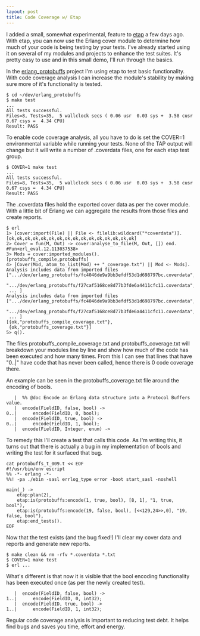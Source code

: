 ```yaml
---
layout: post
title: Code Coverage w/ Etap
---
```


I added a small, somewhat experimental, feature to [etap](http://github.com/ngerakines/etap/tree/master) a few days ago. With etap, you can now use the Erlang cover module to determine how much of your code is being testing by your tests. I've already started using it on several of my modules and projects to enhance the test suites. It's pretty easy to use and in this small demo, I'll run through the basics.

In the [erlang\_protobuffs](http://github.com/ngerakines/erlang_protobuffs/tree/master) project I'm using etap to test basic functionality. With code coverage analysis I can increase the module's stability by making sure more of it's functionality is tested.

    $ cd ~/dev/erlang_protobuffs
    $ make test
    ... 
    All tests successful.
    Files=8, Tests=35,  5 wallclock secs ( 0.06 usr  0.03 sys +  3.58 cusr  0.67 csys =  4.34 CPU)
    Result: PASS

To enable code coverage analysis, all you have to do is set the COVER=1 environmental variable while running your tests. None of the TAP output will change but it will write a number of .coverdata files, one for each etap test group.

    $ COVER=1 make test
    ... 
    All tests successful.
    Files=8, Tests=35,  5 wallclock secs ( 0.06 usr  0.03 sys +  3.58 cusr  0.67 csys =  4.34 CPU)
    Result: PASS

The .coverdata files hold the exported cover data as per the cover module. With a little bit of Erlang we can aggregate the results from those files and create reports.

    $ erl
    1> [cover:import(File) || File <- filelib:wildcard("*coverdata")].
    [ok,ok,ok,ok,ok,ok,ok,ok,ok,ok,ok,ok,ok,ok,ok,ok]
    2> Cover = fun(M, Out) -> cover:analyse_to_file(M, Out, []) end.
    #Fun<erl_eval.12.113037538>
    3> Mods = cover:imported_modules().
    [protobuffs_compile,protobuffs]
    4> [Cover(Mod, atom_to_list(Mod) ++ "_coverage.txt") || Mod <- Mods].
    Analysis includes data from imported files
    [".../dev/erlang_protobuffs/fc4046de9a9bb3efdf53d1d698797bc.coverdata",
     ".../dev/erlang_protobuffs/f27caf5168ce8d77b3fde6a4411cfc11.coverdata",
     ... ]
    Analysis includes data from imported files
    [".../dev/erlang_protobuffs/fc4046de9a9bb3efdf53d1d698797bc.coverdata",
     ".../dev/erlang_protobuffs/f27caf5168ce8d77b3fde6a4411cfc11.coverdata",
     ... ]
    [{ok,"protobuffs_compile_coverage.txt"},
     {ok,"protobuffs_coverage.txt"}]
    5> q().

The files protobuffs\_compile\_coverage.txt and protobuffs\_coverage.txt will breakdown your modules line by line and show how much of the code has been executed and how many times. From this I can see that lines that have "0..|" have code that has never been called, hence there is 0 code coverage there.

An example can be seen in the protobuffs\_coverage.txt file around the encoding of bools.

       |  %% @doc Encode an Erlang data structure into a Protocol Buffers value.
       |  encode(FieldID, false, bool) ->
    0..|      encode(FieldID, 0, bool);
       |  encode(FieldID, true, bool) ->
    0..|      encode(FieldID, 1, bool);
       |  encode(FieldID, Integer, enum) ->

To remedy this I'll create a test that calls this code. As I'm writing this, it turns out that there is actually a bug in my implementation of bools and writing the test for it surfaced that bug.

    cat protobuffs_t_009.t << EOF
    #!/usr/bin/env escript
    %% -*- erlang -*-
    %%! -pa ./ebin -sasl errlog_type error -boot start_sasl -noshell

    main(_) ->
        etap:plan(2),
        etap:is(protobuffs:encode(1, true, bool), [8, 1], "1, true, bool"),
        etap:is(protobuffs:encode(19, false, bool), [<<129,24>>,0], "19, false, bool"),
        etap:end_tests().
    EOF

Now that the test exists (and the bug fixed!) I'll clear my cover data and reports and generate new reports.

    $ make clean && rm -rfv *.coverdata *.txt
    $ COVER=1 make test
    $ erl ...

What's different is that now it is visible that the bool encoding functionality has been executed once (as per the newly created test).

       |  encode(FieldID, false, bool) ->
    1..|      encode(FieldID, 0, int32);
       |  encode(FieldID, true, bool) ->
    1..|      encode(FieldID, 1, int32);

Regular code coverage analysis is important to reducing test debt. It helps find bugs and saves you time, effort and energy. 

